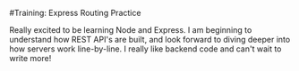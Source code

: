 #Training: Express Routing Practice

Really excited to be learning Node and Express. I am beginning to understand how REST API's are built, and look forward to diving deeper into how servers work line-by-line. I really like backend code and can't wait to write more!
